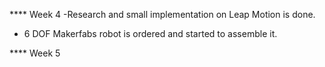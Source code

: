 **** Week 4 
-Research and small implementation on Leap Motion is done.
- 6 DOF Makerfabs robot is ordered and started to assemble it.

**** Week 5
